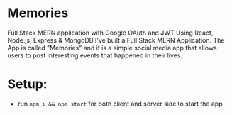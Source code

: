 # Memories
Full Stack MERN application with Google OAuth and JWT
Using React, Node.js, Express & MongoDB I've built a Full Stack MERN Application. The App is called "Memories" and it is a simple social media app that allows users to post interesting events that happened in their lives.
# Setup:
- run ```npm i && npm start``` for both client and server side to start the app
